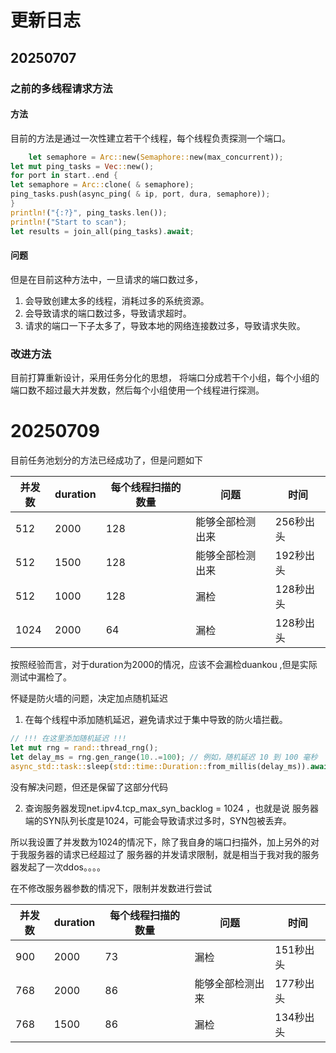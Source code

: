 # 更新日志

## 20250707

### 之前的多线程请求方法

#### 方法

目前的方法是通过一次性建立若干个线程，每个线程负责探测一个端口。

```rust
    let semaphore = Arc::new(Semaphore::new(max_concurrent));
let mut ping_tasks = Vec::new();
for port in start..end {
let semaphore = Arc::clone( & semaphore);
ping_tasks.push(async_ping( & ip, port, dura, semaphore));
}
println!("{:?}", ping_tasks.len());
println!("Start to scan");
let results = join_all(ping_tasks).await;
```

#### 问题

但是在目前这种方法中，一旦请求的端口数过多，

1. 会导致创建太多的线程，消耗过多的系统资源。
2. 会导致请求的端口数过多，导致请求超时。
3. 请求的端口一下子太多了，导致本地的网络连接数过多，导致请求失败。

### 改进方法

目前打算重新设计，采用任务分化的思想，
将端口分成若干个小组，每个小组的端口数不超过最大并发数，然后每个小组使用一个线程进行探测。

# 20250709

目前任务池划分的方法已经成功了，但是问题如下

| 并发数  | duration | 每个线程扫描的数量 | 问题       | 时间     |
|------|----------|-----------|----------|--------|
| 512  | 2000     | 128       | 能够全部检测出来 | 256秒出头 |
| 512  | 1500     | 128       | 能够全部检测出来 | 192秒出头 |
| 512  | 1000     | 128       | 漏检       | 128秒出头 |
| 1024 | 2000     | 64        | 漏检       | 128秒出头 |

按照经验而言，对于duration为2000的情况，应该不会漏检duankou ,但是实际测试中漏检了。

怀疑是防火墙的问题，决定加点随机延迟

1. 在每个线程中添加随机延迟，避免请求过于集中导致的防火墙拦截。

```rust
// !!! 在这里添加随机延迟 !!!
let mut rng = rand::thread_rng();
let delay_ms = rng.gen_range(10..=100); // 例如，随机延迟 10 到 100 毫秒
async_std::task::sleep(std::time::Duration::from_millis(delay_ms)).await;
```

没有解决问题，但还是保留了这部分代码

2. 查询服务器发现net.ipv4.tcp_max_syn_backlog = 1024 ，也就是说
   服务器端的SYN队列长度是1024，可能会导致请求过多时，SYN包被丢弃。

所以我设置了并发数为1024的情况下，除了我自身的端口扫描外，加上另外的对于我服务器的请求已经超过了
服务器的并发请求限制，就是相当于我对我的服务器发起了一次ddos。。。。

在不修改服务器参数的情况下，限制并发数进行尝试

| 并发数 | duration | 每个线程扫描的数量 | 问题       | 时间     |
|-----|----------|-----------|----------|--------|
| 900 | 2000     | 73        | 漏检       | 151秒出头 |
| 768 | 2000     | 86        | 能够全部检测出来 | 177秒出头 |
| 768 | 1500     | 86        | 漏检       | 134秒出头 |
